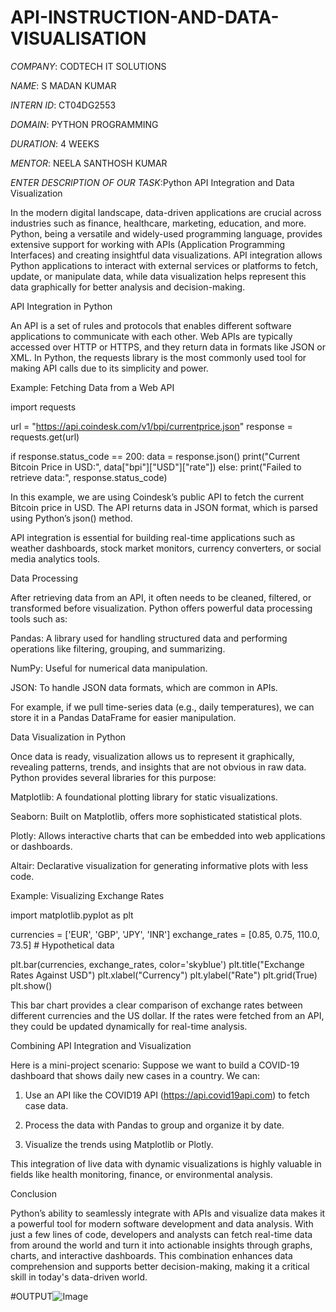 # API-INSTRUCTION-AND-DATA-VISUALISATION

*COMPANY*: CODTECH IT SOLUTIONS

*NAME*: S MADAN KUMAR

*INTERN ID*: CT04DG2553

*DOMAIN*: PYTHON PROGRAMMING

*DURATION*: 4 WEEKS

*MENTOR*: NEELA SANTHOSH KUMAR

*ENTER DESCRIPTION OF OUR TASK*:Python API Integration and Data Visualization

In the modern digital landscape, data-driven applications are crucial across industries such as finance, healthcare, marketing, education, and more. Python, being a versatile and widely-used programming language, provides extensive support for working with APIs (Application Programming Interfaces) and creating insightful data visualizations. API integration allows Python applications to interact with external services or platforms to fetch, update, or manipulate data, while data visualization helps represent this data graphically for better analysis and decision-making.

API Integration in Python

An API is a set of rules and protocols that enables different software applications to communicate with each other. Web APIs are typically accessed over HTTP or HTTPS, and they return data in formats like JSON or XML. In Python, the requests library is the most commonly used tool for making API calls due to its simplicity and power.

Example: Fetching Data from a Web API

import requests

url = "https://api.coindesk.com/v1/bpi/currentprice.json"
response = requests.get(url)

if response.status_code == 200:
    data = response.json()
    print("Current Bitcoin Price in USD:", data["bpi"]["USD"]["rate"])
else:
    print("Failed to retrieve data:", response.status_code)

In this example, we are using Coindesk’s public API to fetch the current Bitcoin price in USD. The API returns data in JSON format, which is parsed using Python’s json() method.

API integration is essential for building real-time applications such as weather dashboards, stock market monitors, currency converters, or social media analytics tools.

Data Processing

After retrieving data from an API, it often needs to be cleaned, filtered, or transformed before visualization. Python offers powerful data processing tools such as:

Pandas: A library used for handling structured data and performing operations like filtering, grouping, and summarizing.

NumPy: Useful for numerical data manipulation.

JSON: To handle JSON data formats, which are common in APIs.


For example, if we pull time-series data (e.g., daily temperatures), we can store it in a Pandas DataFrame for easier manipulation.

Data Visualization in Python

Once data is ready, visualization allows us to represent it graphically, revealing patterns, trends, and insights that are not obvious in raw data. Python provides several libraries for this purpose:

Matplotlib: A foundational plotting library for static visualizations.

Seaborn: Built on Matplotlib, offers more sophisticated statistical plots.

Plotly: Allows interactive charts that can be embedded into web applications or dashboards.

Altair: Declarative visualization for generating informative plots with less code.


Example: Visualizing Exchange Rates

import matplotlib.pyplot as plt

currencies = ['EUR', 'GBP', 'JPY', 'INR']
exchange_rates = [0.85, 0.75, 110.0, 73.5]  # Hypothetical data

plt.bar(currencies, exchange_rates, color='skyblue')
plt.title("Exchange Rates Against USD")
plt.xlabel("Currency")
plt.ylabel("Rate")
plt.grid(True)
plt.show()

This bar chart provides a clear comparison of exchange rates between different currencies and the US dollar. If the rates were fetched from an API, they could be updated dynamically for real-time analysis.

Combining API Integration and Visualization

Here is a mini-project scenario: Suppose we want to build a COVID-19 dashboard that shows daily new cases in a country. We can:

1. Use an API like the COVID19 API (https://api.covid19api.com) to fetch case data.


2. Process the data with Pandas to group and organize it by date.


3. Visualize the trends using Matplotlib or Plotly.



This integration of live data with dynamic visualizations is highly valuable in fields like health monitoring, finance, or environmental analysis.

Conclusion

Python’s ability to seamlessly integrate with APIs and visualize data makes it a powerful tool for modern software development and data analysis. With just a few lines of code, developers and analysts can fetch real-time data from around the world and turn it into actionable insights through graphs, charts, and interactive dashboards. This combination enhances data comprehension and supports better decision-making, making it a critical skill in today's data-driven world.


#OUTPUT![Image](https://github.com/user-attachments/assets/e2d3bae2-4461-4772-bec8-f993299559d3)
